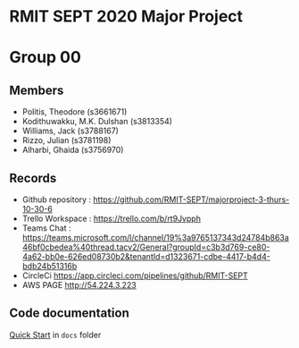 # RMIT SEPT 2020 Major Project

# Group 00

## Members
* Politis, Theodore (s3661671)
* Kodithuwakku, M.K. Dulshan (s3813354)
* Williams, Jack (s3788167)
* Rizzo, Julian (s3781198)
* Alharbi, Ghaida (s3756970)

## Records

* Github repository : https://github.com/RMIT-SEPT/majorproject-3-thurs-10-30-6
* Trello Workspace  : https://trello.com/b/rt9Jvpph 
* Teams Chat        : https://teams.microsoft.com/l/channel/19%3a9765137343d24784b863a46bf0cbedea%40thread.tacv2/General?groupId=c3b3d769-ce80-4a62-bb0e-626ed08730b2&tenantId=d1323671-cdbe-4417-b4d4-bdb24b51316b
* CircleCi https://app.circleci.com/pipelines/github/RMIT-SEPT
* AWS PAGE http://54.224.3.223


## Code documentation

[Quick Start](/docs/README.md) in `docs` folder
